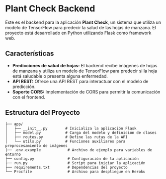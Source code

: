 # Plant Check Backend

Este es el backend para la aplicación **Plant Check**, un sistema que utiliza un modelo de TensorFlow para predecir la salud de las hojas de manzana. El proyecto está desarrollado en Python utilizando Flask como framework web.

## Características

- **Predicciones de salud de hojas:** El backend recibe imágenes de hojas de manzana y utiliza un modelo de TensorFlow para predecir si la hoja está saludable o presenta alguna enfermedad.
- **API REST:** Ofrece una API REST para interactuar con el modelo de predicción.
- **Soporte CORS:** Implementación de CORS para permitir la comunicación con el frontend.

## Estructura del Proyecto

```plaintext
├── app/
│   ├── __init__.py        # Inicializa la aplicación Flask
│   ├── model.py           # Carga del modelo y definición de clases
│   ├── routes.py          # Define las rutas de la API
│   └── utils.py           # Funciones auxiliares para preprocesamiento de imágenes
├── .env.example            # Archivo de ejemplo para variables de entorno
├── config.py               # Configuración de la aplicación
├── run.py                  # Script para iniciar la aplicación
├── requirements.txt        # Dependencias del proyecto
└── Procfile                # Archivo para despliegue en Heroku
